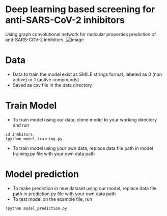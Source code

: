 # Deep learning based screening for anti-SARS-CoV-2 inhibitors
Using graph convolutional network for molcular properties prediction of anti-SARS-COV-2 inhibitors.
![image](https://github.com/midoabdo14/Deep-Inhibitors/assets/91239112/98f8c44c-b082-455c-969c-34cc0e6eee33)


# Data 
- Data to train the model exist as SMILE strings format, labeled as 0 (non active) or 1 (active compounds) 
- Saved as csv file in the data directory

# Train Model
- To train model using our data, clone model to your working directory and run 
```
cd Inhbitors
!python model_training.py
```

- To train model using your own data, replace data file path in model training.py file with your own data path

# Model prediction
- To make prediction in new dataset using our model, replace data file path in prediction.py file with your own data path 
- To test model on the example file, run
``` 
!python model_prediction.py
```
